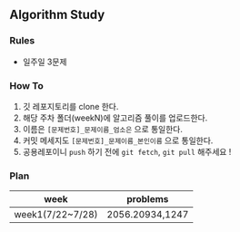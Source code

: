 ## Algorithm Study

### Rules

- 일주일 3문제 

### How To

1. 깃 레포지토리를 clone 한다.
2. 해당 주차 폴더(weekN)에 알고리즘 풀이를 업로드한다.
3. 이름은 `[문제번호]_문제이름_엄소은` 으로 통일한다.
4. 커밋 메세지도 `[문제번호]_문제이름_본인이름` 으로 통일한다.
5. 공용레포이니 `push` 하기 전에 `git fetch`, `git pull` 해주세요 !

### Plan

|week|problems|
|----|-------|
|week1(7/22~7/28)|2056.20934,1247|